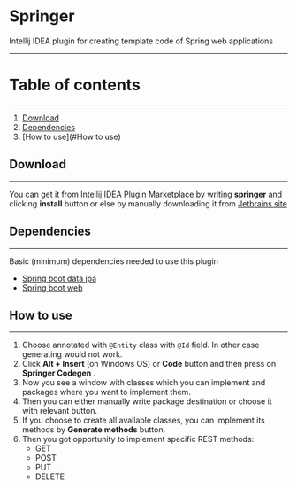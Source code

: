 # Springer
Intellij IDEA plugin for creating template code of Spring web applications
***

# Table of contents 
***
1. [Download](#Download)
2. [Dependencies](#Dependencies)
3. [How to use](#How to use)

## Download
***
You can get it from Intellij IDEA Plugin Marketplace by writing **springer** and clicking **install** button 
or else by manually downloading it from [Jetbrains site](https://plugins.jetbrains.com/plugin/16910-springer)

## Dependencies
***
Basic (minimum) dependencies needed to use this plugin
* [Spring boot data jpa](https://mvnrepository.com/artifact/org.springframework.boot/spring-boot-starter-data-jpa)
* [Spring boot web](https://mvnrepository.com/artifact/org.springframework.boot/spring-boot-starter-web)

## How to use
***
1. Choose annotated with `@Entity` class with `@Id` field. 
   In other case generating would not work.
2. Click **Alt  + Insert** (on Windows OS) or **Code** button and then
   press on **Springer Codegen** .
3. Now you see a window with classes which you can implement and packages
   where you want to implement them.
4. Then you can either manually write package destination or choose it with relevant button.
5. If you choose to create all available classes, you can implement its methods by **Generate methods** button. 
6. Then you got opportunity to implement specific REST methods:
   * GET
   * POST
   * PUT
   * DELETE
